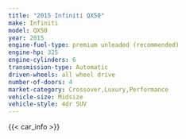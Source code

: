 ```yaml
---
title: "2015 Infiniti QX50"
make: Infiniti
model: QX50
year: 2015
engine-fuel-type: premium unleaded (recommended)
engine-hp: 325
engine-cylinders: 6
transmission-type: Automatic
driven-wheels: all wheel drive
number-of-doors: 4
market-category: Crossover,Luxury,Performance
vehicle-size: Midsize
vehicle-style: 4dr SUV
---
```


{{< car_info >}}
